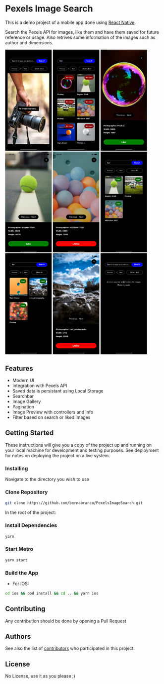 # Pexels Image Search

This is a demo project of a mobile app done using [React Native](https://reactnative.dev/docs/environment-setup).

Search the Pexels API for images, like them and have them saved for future reference or usage. Also retrives some information of the images such as author and dimensions.

<img src='public/print0.png' width=150 /> <img src='public/print1.png' width=150 /> <img src='public/print3.png' width=150 /> <img src='public/print4.png' width=150 /> <img src='public/print5.png' width=150 /> <img src='public/print6.png' width=150 /> <img src='public/print7.png' width=150 /> <img src='public/print8.png' width=150 /> <img src='public/print2.png' width=150 />

## Features

- Modern UI
- Integration with Pexels API
- Saved data is persistant using Local Storage
- Searchbar
- Image Gallery
- Pagination
- Image Preview with controllers and info
- Filter based on search or liked images

## Getting Started

These instructions will give you a copy of the project up and running on
your local machine for development and testing purposes. See deployment
for notes on deploying the project on a live system.

### Installing

Navigate to the directory you wish to use

### Clone Repository

```sh
git clone https://github.com/bernabranco/PexelsImageSearch.git
```

In the root of the project:

### Install Dependencies

```sh
yarn
```

### Start Metro

```sh
yarn start
```

### Build the App

- For IOS:

```sh
cd ios && pod install && cd .. && yarn ios
```

## Contributing

Any contribution should be done by opening a Pull Request

## Authors

See also the list of
[contributors](https://github.com/bernabranco/PexelsImageSearch/contributors)
who participated in this project.

## License

No License, use it as you please ;)
